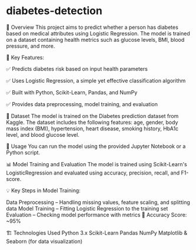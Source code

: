 # diabetes-detection

📌 Overview
This project aims to predict whether a person has diabetes based on medical attributes using Logistic Regression. The model is trained on a dataset containing health metrics such as glucose levels, BMI, blood pressure, and more.

🚀 Key Features:

✅ Predicts diabetes risk based on input health parameters

✅ Uses Logistic Regression, a simple yet effective classification algorithm

✅ Built with Python, Scikit-Learn, Pandas, and NumPy

✅ Provides data preprocessing, model training, and evaluation

📂 Dataset
The model is trained on the Diabetes prediction dataset from Kaggle. The dataset includes the following features:
age, gender, body mass index (BMI), hypertension, heart disease, smoking history, HbA1c level, and blood glucose level.

🚀 Usage
You can run the model using the provided Jupyter Notebook or a Python script.

📊 Model Training and Evaluation
The model is trained using Scikit-Learn's LogisticRegression and evaluated using accuracy, precision, recall, and F1-score.

💡 Key Steps in Model Training:

Data Preprocessing – Handling missing values, feature scaling, and splitting data
Model Training – Fitting Logistic Regression to the training set
Evaluation – Checking model performance with metrics
📌 Accuracy Score: ~95% 

🏗️ Technologies Used
Python 3.x
Scikit-Learn
Pandas
NumPy
Matplotlib & Seaborn (for data visualization)
